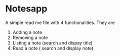 # Notesapp

A simple read me file with 4 functionalities.
They are 
1. Adding a note
2. Removing a note
3. Listing a note (search and dispay title)
4. Read a note ( search and display note)
